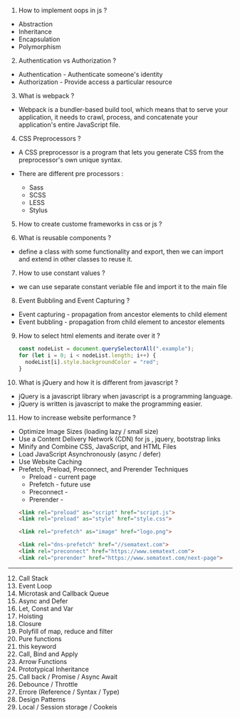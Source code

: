 
1. How to implement oops in js ?
  * Abstraction
  * Inheritance
  * Encapsulation
  * Polymorphism

2. Authentication vs Authorization ?
  * Authentication - Authenticate someone's identity
  * Authorization - Provide access a particular resource

3. What is webpack ?
  * Webpack is a bundler-based build tool, which means that to serve your application, it needs to crawl, process, and concatenate your application's entire JavaScript file. 

4. CSS Preprocessors ?
  * A CSS preprocessor is a program that lets you generate CSS from the preprocessor's own unique syntax. 
  
  * There are different pre processors :
    * Sass
    * SCSS
    * LESS
    * Stylus

5. How to create custome frameworks in css or js ?

6. What is reusable components ?
  * define a class with some functionality and export, then we can import and extend in other classes to reuse it.

7. How to use constant values ?
  * we can use separate constant veriable file and import it to the main file

8. Event Bubbling and Event Capturing ?
  * Event capturing - propagation from ancestor elements to child element 
  * Event bubbling - propagation from child element to ancestor elements

9. How to select html elements and iterate over it ?
    ```js
    const nodeList = document.querySelectorAll(".example");
    for (let i = 0; i < nodeList.length; i++) {
      nodeList[i].style.backgroundColor = "red";
    }
    ```
10. What is jQuery and how it is different from javascript ?
  * jQuery is a javascript library when javascript is a programming language.
  * jQuery is written is javascript to make the programming easier.

11. How to increase website performance ?
  * Optimize Image Sizes (loading lazy / small size)
  * Use a Content Delivery Network (CDN) for js , jquery, bootstrap links
  * Minify and Combine CSS, JavaScript, and HTML Files
  * Load JavaScript Asynchronously (async / defer)
  * Use Website Caching
  * Prefetch, Preload, Preconnect, and Prerender Techniques
    * Preload - current page
    * Prefetch - future use
    * Preconnect - 
    * Prerender - 
    ```html
    <link rel="preload" as="script" href="script.js">
    <link rel="preload" as="style" href="style.css">

    <link rel="prefetch" as="image" href="logo.png">

    <link rel="dns-prefetch" href="//sematext.com">
    <link rel="preconnect" href="https://www.sematext.com">
    <link rel="prerender" href="https://www.sematext.com/next-page">
    ```

------------------------------------------------------------

12. Call Stack
13. Event Loop
14. Microtask and Callback Queue
15. Async and Defer
16. Let, Const and Var 
17. Hoisting
18. Closure
19. Polyfill of map, reduce and filter
20. Pure functions
21. this keyword
22. Call, Bind and Apply
23. Arrow Functions
24. Prototypical Inheritance
25. Call back / Promise / Async Await
26. Debounce / Throttle
27. Errore (Reference / Syntax / Type)
28. Design Patterns
29. Local / Session storage / Cookeis